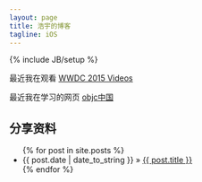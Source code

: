 ```yaml
---
layout: page
title: 浩宇的博客
tagline: iOS
---
```

{% include JB/setup %}

最近我在观看 [WWDC 2015 Videos](https://developer.apple.com/videos/wwdc2015/)

最近我在学习的网页 [objc中国](http://objcio.cn/)

<!--## Update Author Attributes-->
<!---->
<!--In `_config.yml` remember to specify your own data:-->
<!--    -->
<!--    title : My Blog =)-->
<!--    -->
<!--    author :-->
<!--      name : Name Lastname-->
<!--      email : blah@email.test-->
<!--      github : username-->
<!--      twitter : username-->
<!---->
<!--The theme should reference these variables whenever needed.-->
    
## 分享资料

<!--This blog contains sample posts which help stage pages and blog data.-->
<!--When you don't need the samples anymore just delete the `_posts/core-samples` folder.-->
<!---->
<!--    $ rm -rf _posts/core-samples-->
<!---->
<!--文章列表：-->

<ul class="posts">
  {% for post in site.posts %}
    <li><span>{{ post.date | date_to_string }}</span> &raquo; <a href="{{ BASE_PATH }}{{ post.url }}">{{ post.title }}</a></li>
  {% endfor %}
</ul>

<!--## To-Do-->
<!---->
<!--This theme is still unfinished. If you'd like to be added as a contributor, [please fork](http://github.com/plusjade/jekyll-bootstrap)!-->
<!--We need to clean up the themes, make theme usage guides with theme-specific markup examples.-->


